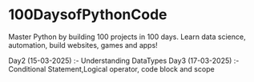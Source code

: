 # 100DaysofPythonCode
Master Python by building 100 projects in 100 days. Learn data science, automation, build websites, games and apps!

Day2 (15-03-2025) :- Understanding DataTypes
Day3 (17-03-2025) :- Conditional Statement,Logical operator, code block and scope
